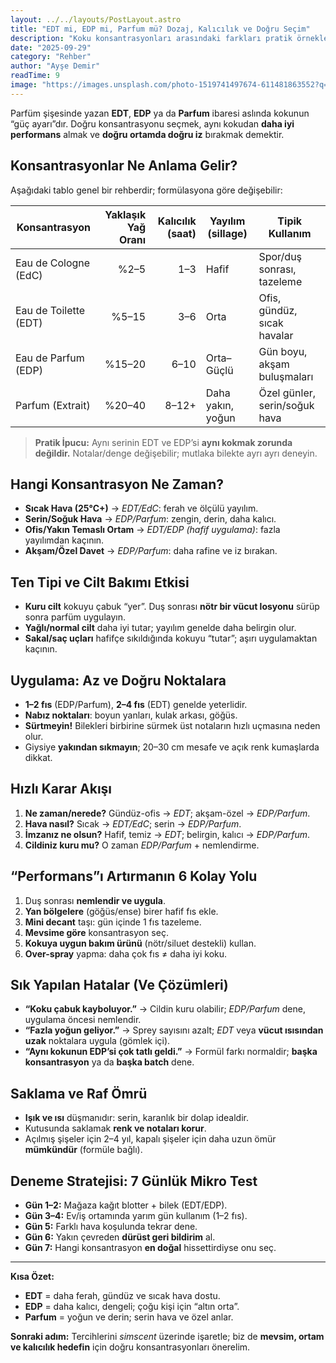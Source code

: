 ```yaml
---
layout: ../../layouts/PostLayout.astro
title: "EDT mi, EDP mi, Parfum mü? Dozaj, Kalıcılık ve Doğru Seçim"
description: "Koku konsantrasyonları arasındaki farkları pratik örneklerle anlatan, mevsim/ortam/ten tipine göre seçim rehberi."
date: "2025-09-29"
category: "Rehber"
author: "Ayşe Demir"
readTime: 9
image: "https://images.unsplash.com/photo-1519741497674-611481863552?q=80&w=1200&auto=format&fit=crop"
---
```


Parfüm şişesinde yazan **EDT**, **EDP** ya da **Parfum** ibaresi aslında kokunun “güç ayarı”dır. Doğru konsantrasyonu seçmek, aynı kokudan **daha iyi performans** almak ve **doğru ortamda doğru iz** bırakmak demektir.

## Konsantrasyonlar Ne Anlama Gelir?

Aşağıdaki tablo genel bir rehberdir; formülasyona göre değişebilir:

| Konsantrasyon | Yaklaşık Yağ Oranı | Kalıcılık (saat) | Yayılım (sillage) | Tipik Kullanım |
|---|---:|---:|---|---|
| Eau de Cologne (EdC) | %2–5 | 1–3 | Hafif | Spor/duş sonrası, tazeleme |
| Eau de Toilette (EDT) | %5–15 | 3–6 | Orta | Ofis, gündüz, sıcak havalar |
| Eau de Parfum (EDP) | %15–20 | 6–10 | Orta–Güçlü | Gün boyu, akşam buluşmaları |
| Parfum (Extrait) | %20–40 | 8–12+ | Daha yakın, yoğun | Özel günler, serin/soğuk hava |

> **Pratik İpucu:** Aynı serinin EDT ve EDP’si **aynı kokmak zorunda değildir.** Notalar/denge değişebilir; mutlaka bilekte ayrı ayrı deneyin.

## Hangi Konsantrasyon Ne Zaman?

- **Sıcak Hava (25°C+)** → *EDT/EdC*: ferah ve ölçülü yayılım.  
- **Serin/Soğuk Hava** → *EDP/Parfum*: zengin, derin, daha kalıcı.  
- **Ofis/Yakın Temaslı Ortam** → *EDT/EDP (hafif uygulama)*: fazla yayılımdan kaçının.  
- **Akşam/Özel Davet** → *EDP/Parfum*: daha rafine ve iz bırakan.

## Ten Tipi ve Cilt Bakımı Etkisi

- **Kuru cilt** kokuyu çabuk “yer”. Duş sonrası **nötr bir vücut losyonu** sürüp sonra parfüm uygulayın.  
- **Yağlı/normal cilt** daha iyi tutar; yayılım genelde daha belirgin olur.  
- **Sakal/saç uçları** hafifçe sıkıldığında kokuyu “tutar”; aşırı uygulamaktan kaçının.

## Uygulama: Az ve Doğru Noktalara

- **1–2 fıs** (EDP/Parfum), **2–4 fıs** (EDT) genelde yeterlidir.  
- **Nabız noktaları**: boyun yanları, kulak arkası, göğüs.  
- **Sürtmeyin!** Bilekleri birbirine sürmek üst notaların hızlı uçmasına neden olur.  
- Giysiye **yakından sıkmayın**; 20–30 cm mesafe ve açık renk kumaşlarda dikkat.

## Hızlı Karar Akışı

1. **Ne zaman/nerede?** Gündüz-ofis → *EDT*; akşam-özel → *EDP/Parfum*.  
2. **Hava nasıl?** Sıcak → *EDT/EdC*; serin → *EDP/Parfum*.  
3. **İmzanız ne olsun?** Hafif, temiz → *EDT*; belirgin, kalıcı → *EDP/Parfum*.  
4. **Cildiniz kuru mu?** O zaman *EDP/Parfum* + nemlendirme.

## “Performans”ı Artırmanın 6 Kolay Yolu

1. Duş sonrası **nemlendir ve uygula**.  
2. **Yan bölgelere** (göğüs/ense) birer hafif fıs ekle.  
3. **Mini decant** taşı: gün içinde 1 fıs tazeleme.  
4. **Mevsime göre** konsantrasyon seç.  
5. **Kokuya uygun bakım ürünü** (nötr/siluet destekli) kullan.  
6. **Over-spray** yapma: daha çok fıs ≠ daha iyi koku.

## Sık Yapılan Hatalar (Ve Çözümleri)

- **“Koku çabuk kayboluyor.”** → Cildin kuru olabilir; *EDP/Parfum* dene, uygulama öncesi nemlendir.  
- **“Fazla yoğun geliyor.”** → Sprey sayısını azalt; *EDT* veya **vücut ısısından uzak** noktalara uygula (gömlek içi).  
- **“Aynı kokunun EDP’si çok tatlı geldi.”** → Formül farkı normaldir; **başka konsantrasyon** ya da **başka batch** dene.

## Saklama ve Raf Ömrü

- **Işık ve ısı** düşmanıdır: serin, karanlık bir dolap idealdir.  
- Kutusunda saklamak **renk ve notaları korur**.  
- Açılmış şişeler için 2–4 yıl, kapalı şişeler için daha uzun ömür **mümkündür** (formüle bağlı).

## Deneme Stratejisi: 7 Günlük Mikro Test

- **Gün 1–2:** Mağaza kağıt blotter + bilek (EDT/EDP).  
- **Gün 3–4:** Ev/iş ortamında yarım gün kullanım (1–2 fıs).  
- **Gün 5:** Farklı hava koşulunda tekrar dene.  
- **Gün 6:** Yakın çevreden **dürüst geri bildirim** al.  
- **Gün 7:** Hangi konsantrasyon **en doğal** hissettirdiyse onu seç.

---

**Kısa Özet:**  
- **EDT** = daha ferah, gündüz ve sıcak hava dostu.  
- **EDP** = daha kalıcı, dengeli; çoğu kişi için “altın orta”.  
- **Parfum** = yoğun ve derin; serin hava ve özel anlar.

**Sonraki adım:** Tercihlerini *simscent* üzerinde işaretle; biz de **mevsim, ortam ve kalıcılık hedefin** için doğru konsantrasyonları önerelim.
